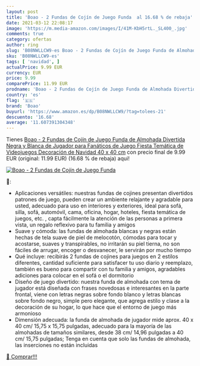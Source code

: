```yaml
---
layout: post
title: 'Boao - 2 Fundas de Cojín de Juego Funda  al 16.68 % de rebaja'
date: 2021-03-12 22:08:17
image: 'https://m.media-amazon.com/images/I/41M-KbH5rtL._SL400_.jpg'
comments: true
category: ofertas
author: ring
slug: 'B08NWLLCW9-es Boao - 2 Fundas de Cojín de Juego Funda de Almohada...'
sku: 'B08NWLLCW9-es'
tags: [ 'navidad', ]
actualPrice: 9.99 EUR
currency: EUR
price: 9.99
comparePrice: 11.99 EUR
prodname: 'Boao - 2 Fundas de Cojín de Juego Funda de Almohada Divertida Negra y Blanca de Jugador para Fanáticos de Juego Fiesta Temática de Videojuegos Decoración de Navidad  40 x 40 cm'
country: 'es'
flag: '🇪🇸'
brand: 'Boao'
buyurl: 'https://www.amazon.es/dp/B08NWLLCW9/?tag=tolees-21'
descuento: '16.68'
average: '11.607391304348'
---
```


Tienes [Boao - 2 Fundas de Cojín de Juego Funda de Almohada Divertida Negra y Blanca de Jugador para Fanáticos de Juego Fiesta Temática de Videojuegos Decoración de Navidad  40 x 40 cm](https://www.amazon.es/dp/B08NWLLCW9/?tag=tolees-21) con precio final de  9.99 EUR (original: 11.99 EUR) (16.68 %  de rebaja) aqui!

[![Boao - 2 Fundas de Cojín de Juego Funda ](https://m.media-amazon.com/images/I/41M-KbH5rtL._SL400_.jpg)](https://www.amazon.es/dp/B08NWLLCW9/?tag=tolees-21)

🔎:

- Aplicaciones versátiles: nuestras fundas de cojines presentan divertidos patrones de juego, pueden crear un ambiente relajante y agradable para usted, adecuado para uso en interiores y exteriores, ideal para sofá, silla, sofá, automóvil, cama, oficina, hogar, hoteles, fiesta temática de juegos, etc. , capta fácilmente la atención de las personas a primera vista, un regalo reflexivo para tu familia y amigos
- Suave y cómoda: las fundas de almohada blancas y negras están hechas de tela suave de piel de melocotón, cómodas para tocar y acostarse, suaves y transpirables, no irritarán su piel tierna, no son fáciles de arrugar, encoger o desvanecer, le servirán por mucho tiempo
- Qué incluye: recibirás 2 fundas de cojines para juegos en 2 estilos diferentes, cantidad suficiente para satisfacer tu uso diario y reemplazo, también es bueno para compartir con tu familia y amigos, agradables adiciones para colocar en el sofá o el dormitorio
- Diseño de juego divertido: nuestra funda de almohada con tema de jugador está diseñada con frases novedosas e interesantes en la parte frontal, viene con letras negras sobre fondo blanco y letras blancas sobre fondo negro, simple pero elegante, que agrega estilo y clase a la decoración de su hogar, lo que hace que el entorno de juego más armonioso
- Dimensión adecuada: la funda de almohada de jugador mide aprox. 40 x 40 cm/ 15,75 x 15,75 pulgadas, adecuado para la mayoría de las almohadas de tamaños similares, desde 38 cm/ 14,96 pulgadas a 40 cm/ 15,75 pulgadas; Tenga en cuenta que solo las fundas de almohada, las inserciones no están incluidas

[🛒 Comprar!!!](https://www.amazon.es/dp/B08NWLLCW9/?tag=tolees-21)
